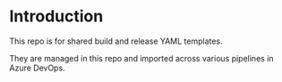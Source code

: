 # Introduction 
This repo is for shared build and release YAML templates. 

They are managed in this repo and imported across various pipelines in Azure DevOps.
